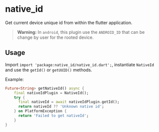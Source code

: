 # native_id

Get current device unique id from within the flutter application.

> **Warning:** In `android`, this plugin use the `ANDROID_ID` that can be change by user for the rooted device.

## Usage

Import `import 'package:native_id/native_id.dart';`, instantiate `NativeId` and use the `getId()` or `getUUID()` methods.

Example:

```dart
Future<String> getNativeId() async {
    final nativeIdPlugin = NativeId();
    try {
      final nativeId = await nativeIdPlugin.getId();
      return nativeId ?? 'Unknown native id';
    } on PlatformException {
      return 'Failed to get nativeId';
    }
}
```
